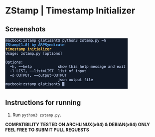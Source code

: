 # ZStamp | Timestamp Initializer

## Screenshots
![zstamp](zstamp.png)

## Instructions for running
1. Run `python3 zstamp.py`.<br>

**COMPATIBILITY TESTED ON ARCHLINUX(x64) & DEBIAN(x64) ONLY**<br>
**FEEL FREE TO SUBMIT PULL REQUESTS**